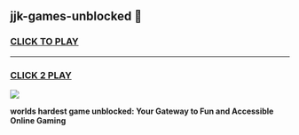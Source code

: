 
## jjk-games-unblocked 👋
<h3>
<a href="https://premium.freeplayer.one?title=jjk-games-unblocked&ref=14F">CLICK TO PLAY</a></h3>
<hr>

<h3>
<a href="https://premium.freeplayer.one?title=jjk-games-unblocked&ref=14F">CLICK 2 PLAY</a>
  
</h3>

<a href="https://premium.freeplayer.one?title=jjk-games-unblocked&ref=12F/"><img src="https://clearcache.store/games.png"></a>


**worlds hardest game unblocked: Your Gateway to Fun and Accessible Online Gaming**

